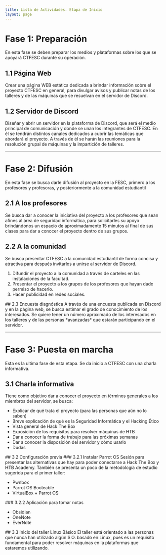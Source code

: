 ```yaml
---
title: Lista de Actividades. Etapa de Inicio
layout: page
---
```


# Fase 1: Preparación
En esta fase se deben preparar los medios y plataformas sobre los que se apoyará CTFESC durante su operación. 
## 1.1 Página Web
Crear una página WEB estática dedicada a brindar información sobre el proyecto CTFESC en general, para divulgar avisos y publicar notas de los talleres y de las máquinas que se resuelvan en el servidor de Discord.

## 1.2 Servidor de Discord
Diseñar y abrir un servidor en la plataforma de Discord, que será el medio principal de comunicación y donde se unan los integrantes de CTFESC. En él se tendrán distintos canales dedicados a cubrir las temáticas que abordará el proyecto. A través de él se harán las reuniones para la resolución grupal de máquinas y la impartición de talleres. 

---
# Fase 2: Difusión
En esta fase se busca darle difusión al proyecto en la FESC, primero a los profesores y profesoras, y posteriormente a la comunidad estudiantil
## 2.1 A los profesores
Se busca dar a conocer la iniciativa del proyecto a los profesores que sean afines al área de seguridad informática, para solicitarles su apoyo brindándonos un espacio de aproximadamente 15 minutos al final de sus clases para dar a conocer el proyecto dentro de sus grupos. 
## 2.2 A la comunidad
Se busca presentar CTFESC a la comunidad estudiantil de forma concisa y atractiva para después invitarlos a unirse al servidor de Discord. 
<ol align="left">
<li>Difundir el proyecto a la comunidad a través de carteles en las instalaciones de la facultad.</li>
<li>Presentar el proyecto a los grupos de los profesores que hayan dado permiso de hacerlo.</li>
<li>Hacer publicidad en redes sociales.</li>
</ol>
## 2.3 Encuesta diagnóstica
A través de una encuesta publicada en Discord y en la página web, se busca estimar el grado de conocimiento de los interesados. Se quiere tener un número aproximado de los interesados en los talleres y de las personas *avanzadas* que estarán participando en el servidor.

---
# Fase 3: Puesta en marcha
Esta es la ultima fase de esta etapa. Se da inicio a CTFESC con una charla informativa.
## 3.1 Charla informativa
Tiene como objetivo dar a conocer el proyecto en términos generales a los miembros del servidor, se busca:
<ul align="left">
<li>Explicar de qué trata el proyecto (para las personas que aún no lo saben)</li>
<li>Breve explicación de qué es la Seguridad Informática y el Hacking Ético</li>
<li>Vista general de Hack The Box</li>
<li>Exposición de los requisitos para resolver máquinas de HTB</li>
<li>Dar a conocer la forma de trabajo para las próximas semanas</li>
<li>Dar a conocer la disposición del servidor y cómo usarlo</li>
<li>Dudas</li>
</ul>
## 3.2 Configuración previa
### 3.2.1 Instalar Parrot OS
Sesión para presentar las alternativas que hay para poder conectarse a Hack The Box y HTB Academy. También se presenta un poco de la metodología de estudio sugerida para el primer taller:
<ul align="left">
<li>Pwnbox</li>
<li>Parrot OS Booteable</li>
<li>VirtualBox + Parrot OS</li>
</ul>
### 3.2.2 Aplicación para tomar notas
<ul align="left">
<li>Obsidian</li>
<li>OneNote</li>
<li>EverNote</li>
</ul>
## 3.3 Inicio del taller Linux Básico
El taller está orientado a las personas que nunca han utilizado algún S.O. basado en Linux, pues es un requisito fundamental para poder resolver máquinas en la plataformas que estaremos utilizando.
